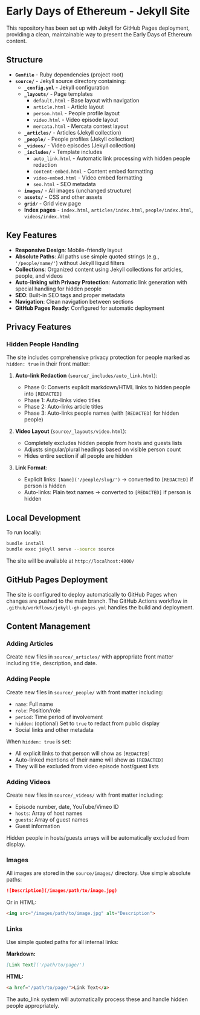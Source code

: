 # Early Days of Ethereum - Jekyll Site

This repository has been set up with Jekyll for GitHub Pages deployment, providing a clean, maintainable way to present the Early Days of Ethereum content.

## Structure

- **`Gemfile`** - Ruby dependencies (project root)
- **`source/`** - Jekyll source directory containing:
  - **`_config.yml`** - Jekyll configuration
  - **`_layouts/`** - Page templates
    - `default.html` - Base layout with navigation
    - `article.html` - Article layout
    - `person.html` - People profile layout
    - `video.html` - Video episode layout
    - `mercata.html` - Mercata contest layout
  - **`_articles/`** - Articles (Jekyll collection)
  - **`_people/`** - People profiles (Jekyll collection)
  - **`_videos/`** - Video episodes (Jekyll collection)
  - **`_includes/`** - Template includes
    - `auto_link.html` - Automatic link processing with hidden people redaction
    - `content-embed.html` - Content embed formatting
    - `video-embed.html` - Video embed formatting
    - `seo.html` - SEO metadata
  - **`images/`** - All images (unchanged structure)
  - **`assets/`** - CSS and other assets
  - **`grid/`** - Grid view page
  - **Index pages** - `index.html`, `articles/index.html`, `people/index.html`, `videos/index.html`

## Key Features

- **Responsive Design**: Mobile-friendly layout
- **Absolute Paths**: All paths use simple quoted strings (e.g., `'/people/name/'`) without Jekyll liquid filters
- **Collections**: Organized content using Jekyll collections for articles, people, and videos
- **Auto-linking with Privacy Protection**: Automatic link generation with special handling for hidden people
- **SEO**: Built-in SEO tags and proper metadata
- **Navigation**: Clean navigation between sections
- **GitHub Pages Ready**: Configured for automatic deployment

## Privacy Features

### Hidden People Handling

The site includes comprehensive privacy protection for people marked as `hidden: true` in their front matter:

1. **Auto-link Redaction** (`source/_includes/auto_link.html`):
   - Phase 0: Converts explicit markdown/HTML links to hidden people into `[REDACTED]`
   - Phase 1: Auto-links video titles
   - Phase 2: Auto-links article titles
   - Phase 3: Auto-links people names (with `[REDACTED]` for hidden people)

2. **Video Layout** (`source/_layouts/video.html`):
   - Completely excludes hidden people from hosts and guests lists
   - Adjusts singular/plural headings based on visible person count
   - Hides entire section if all people are hidden

3. **Link Format**:
   - Explicit links: `[Name]('/people/slug/')` → converted to `[REDACTED]` if person is hidden
   - Auto-links: Plain text names → converted to `[REDACTED]` if person is hidden

## Local Development

To run locally:

```bash
bundle install
bundle exec jekyll serve --source source
```

The site will be available at `http://localhost:4000/`

## GitHub Pages Deployment

The site is configured to deploy automatically to GitHub Pages when changes are pushed to the main branch. The GitHub Actions workflow in `.github/workflows/jekyll-gh-pages.yml` handles the build and deployment.

## Content Management

### Adding Articles
Create new files in `source/_articles/` with appropriate front matter including title, description, and date.

### Adding People
Create new files in `source/_people/` with front matter including:
- `name`: Full name
- `role`: Position/role
- `period`: Time period of involvement
- `hidden`: (optional) Set to `true` to redact from public display
- Social links and other metadata

When `hidden: true` is set:
- All explicit links to that person will show as `[REDACTED]`
- Auto-linked mentions of their name will show as `[REDACTED]`
- They will be excluded from video episode host/guest lists

### Adding Videos
Create new files in `source/_videos/` with front matter including:
- Episode number, date, YouTube/Vimeo ID
- `hosts`: Array of host names
- `guests`: Array of guest names
- Guest information

Hidden people in hosts/guests arrays will be automatically excluded from display.

### Images
All images are stored in the `source/images/` directory. Use simple absolute paths:

```markdown
![Description](/images/path/to/image.jpg)
```

Or in HTML:
```html
<img src="/images/path/to/image.jpg" alt="Description">
```

### Links

Use simple quoted paths for all internal links:

**Markdown:**
```markdown
[Link Text]('/path/to/page/')
```

**HTML:**
```html
<a href="/path/to/page/">Link Text</a>
```

The auto_link system will automatically process these and handle hidden people appropriately.
